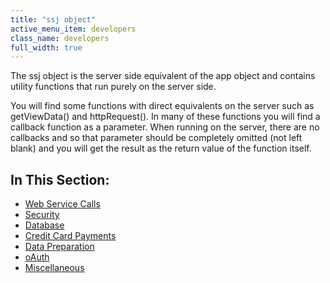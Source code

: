 ```yaml
---
title: "ssj object"
active_menu_item: developers
class_name: developers
full_width: true
---
```



The ssj object is the server side equivalent of the app object and contains utility functions that run purely on the server side.

You will find some functions with direct equivalents on the server such as getViewData() and httpRequest(). In many of these functions you will find a callback function as a parameter. When running on the server, there are no callbacks and so that parameter should be completely omitted (not left blank) and you will get the result as the return value of the function itself.

## In This Section:

 - [Web Service Calls](/developers/documentation/scripting-apis/server-side-api/ssj-object/web-service-calls/)
 - [Security](/developers/documentation/scripting-apis/server-side-api/ssj-object/security/)
 - [Database](/developers/documentation/scripting-apis/server-side-api/ssj-object/database/)
 - [Credit Card Payments](/developers/documentation/scripting-apis/server-side-api/ssj-object/credit-card-payments/)
 - [Data Preparation](/developers/documentation/scripting-apis/server-side-api/ssj-object/data-preparation)
 - [oAuth](/developers/documentation/scripting-apis/server-side-api/ssj-object/oauth/)
 - [Miscellaneous](/developers/documentation/scripting-apis/server-side-api/ssj-object/miscellaneous/)

